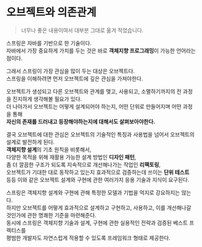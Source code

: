 # 오브젝트와 의존관계 
> 너무나 좋은 내용이여서 대부분 그대로 옮겨 적었습니다.  
  
스프링은 자바를 기반으로 한 기술이다.    
자바에서 가장 중요하게 가치를 두는 것은 바로 **객체지향 프로그래밍**이 가능한 언어라는 점이다.      
 
그래서 스프링이 가장 관심을 많이 두는 대상은 오브젝트다.       
스프링을 이해하려면 먼저 오브젝트에 깊은 관심을 가져야한다.     
  
오브젝트가 생성되고 다른 오브젝트와 관계를 맺고, 사용되고, 소멸하기까지의 전 과정을 진지하게 생각해볼 필요가 있다.      
더 나아가서 오브젝트는 어떻게 설계되어야 하는지, 어떤 단위로 만들어지며 어떤 과정을 통해    
**자신의 존재를 드러내고 등장해야하는지에 대해서도 살펴보아야한다.**     
  
결국 오브젝트에 대한 관심은 오브젝트의 기술적인 특징과 사용법을 넘어서 오브젝트의 설계로 발전하게 된다.       
**객체지향 설계**의 기초 원칙을 비롯해서,        
다양한 목적을 위해 재활용 가능한 설계 방법인 **디자인 패턴**,            
좀 더 깔끔한 구조가 되도록 지속적으로 개선해나가는 작업인 **리팩토링**,     
오브젝트가 기대한 대로 동작하고 있는지 효과적으로 검증하는데 쓰이는 **단위 테스트**        
등등 이와 같은 오브젝트 설계와 구현에 관한 여러가지 응용 기술과 지식이 요구된다.     
 
스프링은 객체지향 설계와 구현에 관해 특정한 모델과 기법을 억지로 강요하지는 않는다.     
하지만 오브젝트를 어떻게 효과적으로 설계하고 구현하고, 사용하고, 이를 개선해나갈 것인가에 관한 명쾌한 기준을 마련해준다.    
동시에 스프링은 객체지향 기술과 설계, 구현에 관한 실용적인 전략과 검증된 베스트 프렉티스를     
평범한 개발자도 자연스럽게 적용할 수 있도록 프레임워크 형태로 제공한다.   
